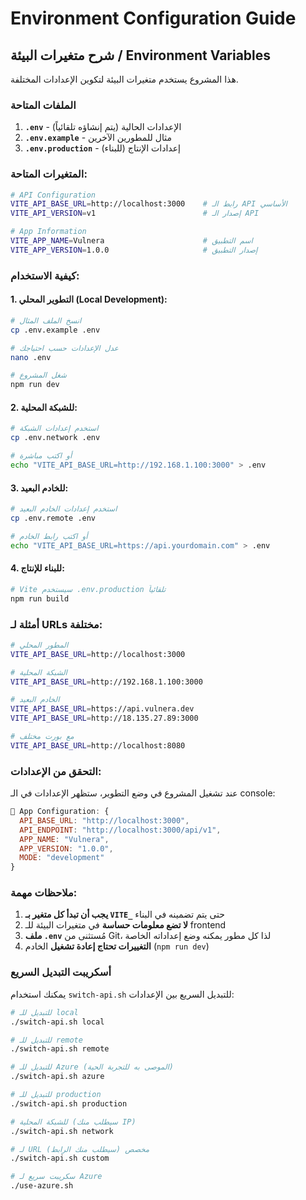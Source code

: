 # Environment Configuration Guide

## شرح متغيرات البيئة / Environment Variables

هذا المشروع يستخدم متغيرات البيئة لتكوين الإعدادات المختلفة.

### الملفات المتاحة

1. **`.env`** - الإعدادات الحالية (يتم إنشاؤه تلقائياً)
2. **`.env.example`** - مثال للمطورين الآخرين
3. **`.env.production`** - إعدادات الإنتاج (للبناء)

### المتغيرات المتاحة:

```bash
# API Configuration
VITE_API_BASE_URL=http://localhost:3000    # رابط الـ API الأساسي
VITE_API_VERSION=v1                        # إصدار الـ API

# App Information  
VITE_APP_NAME=Vulnera                      # اسم التطبيق
VITE_APP_VERSION=1.0.0                     # إصدار التطبيق
```

### كيفية الاستخدام:

#### 1. التطوير المحلي (Local Development):
```bash
# انسخ الملف المثال
cp .env.example .env

# عدل الإعدادات حسب احتياجك
nano .env

# شغل المشروع
npm run dev
```

#### 2. للشبكة المحلية:
```bash
# استخدم إعدادات الشبكة
cp .env.network .env

# أو اكتب مباشرة
echo "VITE_API_BASE_URL=http://192.168.1.100:3000" > .env
```

#### 3. للخادم البعيد:
```bash
# استخدم إعدادات الخادم البعيد
cp .env.remote .env

# أو اكتب رابط الخادم
echo "VITE_API_BASE_URL=https://api.yourdomain.com" > .env
```

#### 4. للبناء للإنتاج:
```bash
# Vite سيستخدم .env.production تلقائياً
npm run build
```

### أمثلة لـ URLs مختلفة:

```bash
# المطور المحلي
VITE_API_BASE_URL=http://localhost:3000

# الشبكة المحلية 
VITE_API_BASE_URL=http://192.168.1.100:3000

# الخادم البعيد
VITE_API_BASE_URL=https://api.vulnera.dev
VITE_API_BASE_URL=http://18.135.27.89:3000

# مع بورت مختلف
VITE_API_BASE_URL=http://localhost:8080
```

### التحقق من الإعدادات:

عند تشغيل المشروع في وضع التطوير، ستظهر الإعدادات في الـ console:

```javascript
🔧 App Configuration: {
  API_BASE_URL: "http://localhost:3000",
  API_ENDPOINT: "http://localhost:3000/api/v1",
  APP_NAME: "Vulnera",
  APP_VERSION: "1.0.0",
  MODE: "development"
}
```

### ملاحظات مهمة:

1. **يجب أن تبدأ كل متغير بـ `VITE_`** حتى يتم تضمينه في البناء
2. **لا تضع معلومات حساسة** في متغيرات البيئة للـ frontend
3. **ملف `.env`** مُستثنى من Git، لذا كل مطور يمكنه وضع إعداداته الخاصة
4. **التغييرات تحتاج إعادة تشغيل** الخادم (`npm run dev`)

### أسكريبت التبديل السريع

يمكنك استخدام `switch-api.sh` للتبديل السريع بين الإعدادات:

```bash
# للتبديل للـ local
./switch-api.sh local

# للتبديل للـ remote
./switch-api.sh remote

# للتبديل للـ Azure (الموصى به للتجربة الحية)
./switch-api.sh azure

# للتبديل للـ production
./switch-api.sh production

# للشبكة المحلية (سيطلب منك IP)
./switch-api.sh network

# لـ URL مخصص (سيطلب منك الرابط)
./switch-api.sh custom

# سكريبت سريع لـ Azure
./use-azure.sh
```
